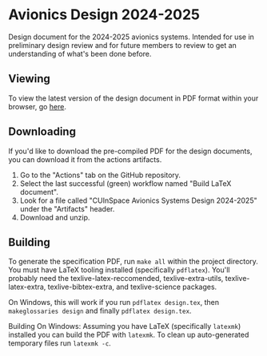 # Avionics Design 2024-2025

Design document for the 2024-2025 avionics systems. Intended for use in preliminary design review and for future members
to review to get an understanding of what's been done before.

## Viewing

To view the latest version of the design document in PDF format within your browser, go [here][pdf].

## Downloading

If you'd like to download the pre-compiled PDF for the design documents, you can download it from the actions artifacts.

1. Go to the "Actions" tab on the GitHub repository.
2. Select the last successful (green) workflow named "Build LaTeX document".
3. Look for a file called "CUInSpace Avionics Systems Design 2024-2025" under the "Artifacts" header.
4. Download and unzip.

## Building

To generate the specification PDF, run `make all` within the project directory. You must have LaTeX tooling installed
(specifically `pdflatex`). You'll probably need the texlive-latex-reccomended, texlive-extra-utils, texlive-latex-extra,
texlive-bibtex-extra, and texlive-science packages.

On Windows, this will work if you run `pdflatex design.tex`, then `makeglossaries design` and finally `pdflatex
design.tex`.

Building On Windows: Assuming you have LaTeX (specifically `latexmk`) installed you can build the PDF with `latexmk`. To clean up auto-generated temporary files run `latexmk -c`.

<!--Links-->

[pdf]: https://github.com/CarletonURocketry/avionics-design-2024-2025/blob/gh-pages/CUInSpace%20Avionics%20Systems%202024%202025.pdf
